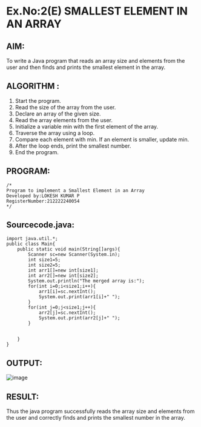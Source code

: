 # Ex.No:2(E)  SMALLEST ELEMENT IN AN ARRAY

## AIM:
To write a Java program that reads an array size and elements from the user and then finds and prints the smallest element in the array.
## ALGORITHM :
1.	Start the program.
2.	Read the size of the array from the user.
3.	Declare an array of the given size.
4.	Read the array elements from the user.
5.	Initialize a variable min with the first element of the array.
6.	Traverse the array using a loop.
7.	Compare each element with min. If an element is smaller, update min.
8.	After the loop ends, print the smallest number.
9.	End the program.
	

## PROGRAM:
 ```
/*
Program to implement a Smallest Element in an Array
Developed by:LOKESH KUMAR P 
RegisterNumber:212222240054  
*/
```

## Sourcecode.java:
```
import java.util.*;
public class Main{
    public static void main(String[]args){
        Scanner sc=new Scanner(System.in);
        int size1=5;
        int size2=5;
        int arr1[]=new int[size1];
        int arr2[]=new int[size2];
        System.out.println("The merged array is:");
        for(int i=0;i<size1;i++){
            arr1[i]=sc.nextInt();
            System.out.print(arr1[i]+" ");
        }
        for(int j=0;j<size1;j++){
            arr2[j]=sc.nextInt();
            System.out.print(arr2[j]+" ");
        }
        
        
    }
}
```






## OUTPUT:
![image](https://github.com/user-attachments/assets/8b59881e-e617-4263-9d49-4d021b2808c8)




## RESULT:
Thus the java program successfully reads the array size and elements from the user and correctly finds and prints the smallest number in the array.




